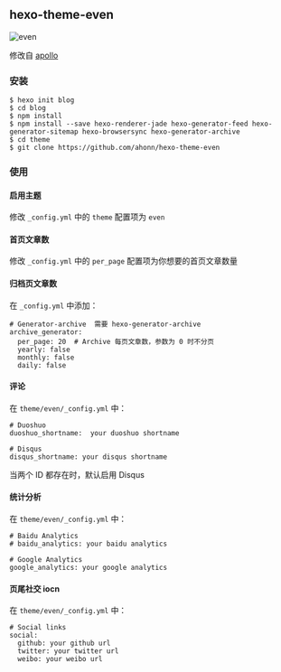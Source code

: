 ## hexo-theme-even

![even](http://7xqvel.com1.z0.glb.clouddn.com/hexo-theme-even.png?imageView/3/w/600)

修改自 [apollo](https://github.com/pinggod/hexo-theme-apollo)

### 安装
```
$ hexo init blog
$ cd blog
$ npm install
$ npm install --save hexo-renderer-jade hexo-generator-feed hexo-generator-sitemap hexo-browsersync hexo-generator-archive
$ cd theme
$ git clone https://github.com/ahonn/hexo-theme-even
```

### 使用

#### 启用主题
修改 `_config.yml` 中的 `theme` 配置项为 `even`

#### 首页文章数
修改 `_config.yml` 中的 `per_page` 配置项为你想要的首页文章数量

#### 归档页文章数
在 `_config.yml` 中添加：
```
# Generator-archive  需要 hexo-generator-archive
archive_generator:
  per_page: 20  # Archive 每页文章数，参数为 0 时不分页
  yearly: false
  monthly: false
  daily: false

```

#### 评论
在 `theme/even/_config.yml` 中：
```
# Duoshuo
duoshuo_shortname:  your duoshuo shortname

# Disqus
disqus_shortname: your disqus shortname

```
当两个 ID 都存在时，默认启用 Disqus

#### 统计分析
在 `theme/even/_config.yml` 中：
```
# Baidu Analytics
# baidu_analytics: your baidu analytics

# Google Analytics
google_analytics: your google analytics

```

#### 页尾社交 iocn
在 `theme/even/_config.yml` 中：
```
# Social links
social:
  github: your github url
  twitter: your twitter url
  weibo: your weibo url

```

